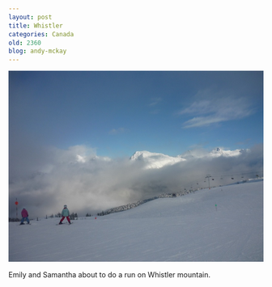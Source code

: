 ```yaml
---
layout: post
title: Whistler
categories: Canada
old: 2360
blog: andy-mckay
---
```

<img src="/files/P1010915.jpg">
<p>Emily and Samantha about to do a run on Whistler mountain.</p>